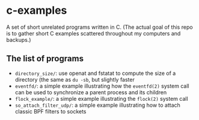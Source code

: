 # c-examples

A set of short unrelated programs written in C.  (The actual goal of this repo
is to gather short C examples scattered throughout my computers and backups.)

## The list of programs

* `directory_size/`: use openat and fstatat to compute the size of a directory (the same as `du -sb`, but slightly faster
* `eventfd/`: a simple example illustrating how the `eventfd(2)` system call can be used to synchronize a parent process and its children
* `flock_example/`: a simple example illustrating the `flock(2)` system call
* `so_attach_filter_udp/`: a simple example illustrating how to attach classic BPF filters to sockets
